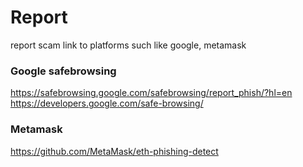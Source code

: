 
# Report
report scam link to platforms such like google, metamask

### Google safebrowsing

https://safebrowsing.google.com/safebrowsing/report_phish/?hl=en
<https://developers.google.com/safe-browsing/>

### Metamask

<https://github.com/MetaMask/eth-phishing-detect>
